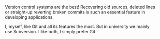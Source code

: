 Version control systems are the best! Recovering old sources,
deleted lines or straight-up reverting broken commits is such
an essential feature in developing applications.

I, myself, like Git and all its features the most. But in
university we mainly use Subversion. I like both, I simply
prefer Git.
